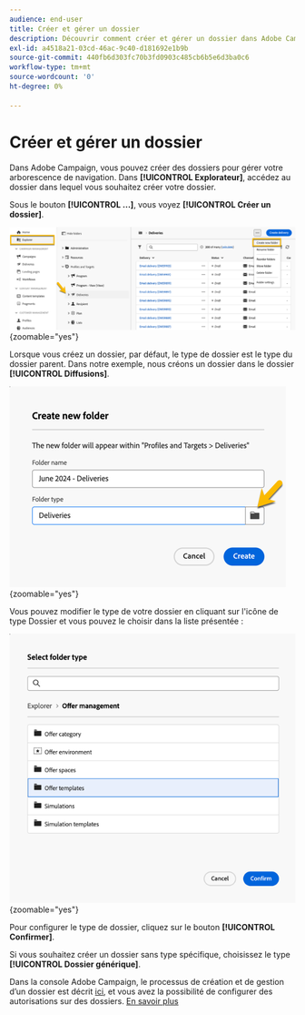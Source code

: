 ```yaml
---
audience: end-user
title: Créer et gérer un dossier
description: Découvrir comment créer et gérer un dossier dans Adobe Campaign
exl-id: a4518a21-03cd-46ac-9c40-d181692e1b9b
source-git-commit: 440fb6d303fc70b3fd0903c485cb6b5e6d3ba0c6
workflow-type: tm+mt
source-wordcount: '0'
ht-degree: 0%

---
```


# Créer et gérer un dossier

Dans Adobe Campaign, vous pouvez créer des dossiers pour gérer votre arborescence de navigation. Dans **[!UICONTROL Explorateur]**, accédez au dossier dans lequel vous souhaitez créer votre dossier.

Sous le bouton **[!UICONTROL ...]**, vous voyez **[!UICONTROL Créer un dossier]**.

![](assets/folder_create.png){zoomable="yes"}

Lorsque vous créez un dossier, par défaut, le type de dossier est le type du dossier parent.
Dans notre exemple, nous créons un dossier dans le dossier **[!UICONTROL Diffusions]**.

![](assets/folder_new.png){zoomable="yes"}

Vous pouvez modifier le type de votre dossier en cliquant sur l&#39;icône de type Dossier et vous pouvez le choisir dans la liste présentée :

![](assets/folder_type.png){zoomable="yes"}

Pour configurer le type de dossier, cliquez sur le bouton **[!UICONTROL Confirmer]**.

Si vous souhaitez créer un dossier sans type spécifique, choisissez le type **[!UICONTROL Dossier générique]**.

Dans la console Adobe Campaign, le processus de création et de gestion d’un dossier est décrit [ici](https://experienceleague.adobe.com/fr/docs/campaign/campaign-v8/config/configuration/folders-and-views), et vous avez la possibilité de configurer des autorisations sur des dossiers. [En savoir plus](https://experienceleague.adobe.com/fr/docs/campaign/campaign-v8/admin/permissions/folder-permissions)
